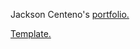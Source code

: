 Jackson Centeno's [portfolio.](https://crystalcenteno.github.io/Jackson_Portfolio/)

[Template.](https://imfunniee.github.io/fimbo)
